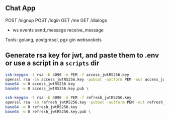 ## Chat App

POST /signup
POST /login
GET /me
GET /dialogs

* ws events
send_message
receive_message

Tools:
golang,
postgresql, pgx
gin
websockets

## Generate rsa key for jwt, and paste them to .env or use a script in a `scripts` dir
```sh
ssh-keygen -t rsa -b 4096 -m PEM -f access_jwtRS256.key
openssl rsa -in access_jwtRS256.key -pubout -outform PEM -out access_jwtRS256.key.pub
base64 -w 0 access_jwtRS256.key
base64 -w 0 access_jwtRS256.key.pub \
```

```sh
ssh-keygen -t rsa -b 4096 -m PEM -f refresh_jwtRS256.key
openssl rsa -in refresh_jwtRS256.key -pubout -outform PEM -out refresh_jwtRS256.key.pub
base64 -w 0 refresh_jwtRS256.key
base64 -w 0 refresh_jwtRS256.key.pub \
```

